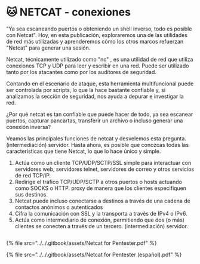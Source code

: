 # 🐱 NETCAT - conexiones

"Ya sea escaneando puertos o obteniendo un shell inverso, todo es posible con Netcat". Hoy, en esta publicación, exploraremos una de las utilidades de red más utilizadas y aprenderemos cómo los otros marcos refuerzan "Netcat" para generar una sesión.

Netcat, técnicamente utilizado como "nc" , es una utilidad de red que utiliza conexiones TCP y UDP para leer y escribir en una red. Puede ser utilizado tanto por los atacantes como por los auditores de seguridad.

Contando en el escenario de ataque, esta herramienta multifuncional puede ser controlada por scripts, lo que la hace bastante confiable y, si analizamos la sección de seguridad, nos ayuda a depurar e investigar la red.

¿Por qué netcat es tan confiable que puede hacer de todo, ya sea escanear puertos, capturar pancartas, transferir un archivo o incluso generar una conexión inversa?

Veamos las principales funciones de netcat y desvelemos esta pregunta. (intermediación) servidor. Hasta ahora, es posible que conozcas todas las características que tiene Netcat, lo que lo hace único y simple.

1. Actúa como un cliente TCP/UDP/SCTP/SSL simple para interactuar con servidores web, servidores telnet, servidores de correo y otros servicios de red TCP/IP.
2. Redirige el tráfico TCP/UDP/SCTP a otros puertos o hosts actuando como SOCKS o HTTP. proxy de manera que los clientes especifiquen sus destinos.
3. Netcat puede incluso conectarse a destinos a través de una cadena de contactos anónimos o autenticados
4. Cifra la comunicación con SSL y la transporta a través de IPv4 o IPv6.
5. Actúa como intermediario de conexión, permitiendo que dos (o más) clientes se conecten a través de un tercero. (intermediación) servidor.

<figure><img src="../../.gitbook/assets/Netcat-for-Pentester-español-pdf.png" alt=""><figcaption></figcaption></figure>

{% file src="../../.gitbook/assets/Netcat for Pentester.pdf" %}



{% file src="../../.gitbook/assets/Netcat for Pentester (español).pdf" %}
